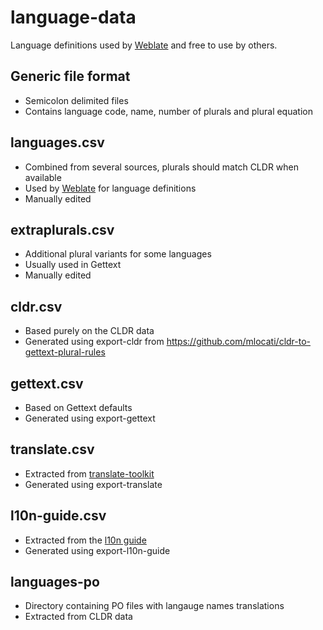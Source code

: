 # language-data

Language definitions used by [Weblate][w] and free to use by others.

## Generic file format

* Semicolon delimited files
* Contains language code, name, number of plurals and plural equation

## languages.csv

* Combined from several sources, plurals should match CLDR when available
* Used by [Weblate][w] for language definitions
* Manually edited

## extraplurals.csv

* Additional plural variants for some languages
* Usually used in Gettext
* Manually edited

## cldr.csv

* Based purely on the CLDR data
* Generated using export-cldr from https://github.com/mlocati/cldr-to-gettext-plural-rules

## gettext.csv

* Based on Gettext defaults
* Generated using export-gettext

## translate.csv

* Extracted from [translate-toolkit][t]
* Generated using export-translate

## l10n-guide.csv

* Extracted from the [l10n guide][g]
* Generated using export-l10n-guide

## languages-po

* Directory containing PO files with langauge names translations
* Extracted from CLDR data

[w]: https://weblate.org/
[t]: http://toolkit.translatehouse.org/
[g]: http://docs.translatehouse.org/projects/localization-guide/en/latest/
